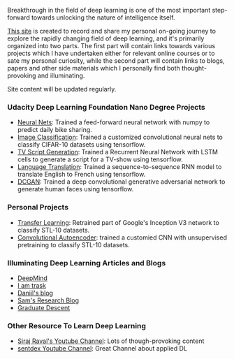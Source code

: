 

Breakthrough in the field of deep learning is one of the most important step-forward towards unlocking the nature of intelligence itself.

[This site](https://javelin1992.github.io/Deep-Learning/) is created to record and share my personal on-going journey to explore the rapidly changing field of deep learning, and it's primarily organized into two parts. The first part will contain links towards various projects which I have undertaken either for relevant online courses or to sate my personal curiosity, while the second part will contain links to blogs, papers and other side materials which I personally find both thought-provoking and illuminating.

Site content will be updated regularly.


### Udacity Deep Learning Foundation Nano Degree Projects
- [Neural Nets](https://github.com/javelin1992/Deep-Learning/blob/master/Neural_nets/Your_first_neural_network.ipynb): Trained a feed-forward neural network with numpy to predict daily bike sharing.
- [Image Classification](https://github.com/javelin1992/Deep-Learning/blob/master/Image_classification/dlnd_image_classification.ipynb): Trained a customized convolutional neural nets to classify CIFAR-10 datasets using tensorflow.
- [TV Script Generation](https://github.com/javelin1992/Deep-Learning/blob/master/LSTM/dlnd_tv_script_generation.ipynb): Trained a Recurrent Neural Network with LSTM cells to generate a script for a TV-show using tensorflow.
- [Language Translation](https://github.com/javelin1992/Deep-Learning/blob/master/Language_translation/dlnd_language_translation.ipynb): Trained a sequence-to-sequence RNN model to translate English to French using tensorflow.
- [DCGAN](https://github.com/javelin1992/Deep-Learning/blob/master/DCGAN/dlnd_face_generation.ipynb): Trained a deep convolutional generative adversarial network to generate human faces using tensorflow.

### Personal Projects
- [Transfer Learning](https://github.com/javelin1992/Machine_Learning/blob/master/STL_10/STL_inceptionV3.ipynb): Retrained part of Google's Inception V3 network to classify STL-10 datasets.
- [Convolutional Autoencoder](https://github.com/javelin1992/Machine_Learning/blob/master/STL_10/STL_convolutional_autoencoders.ipynb): trained a customied CNN with unsupervised pretraining to classify STL-10 datasets.

### Illuminating Deep Learning Articles and Blogs
- [DeepMind](https://deepmind.com/blog/)
- [I am trask](https://iamtrask.github.io/)
- [Daniil's blog](http://warmspringwinds.github.io/)
- [Sam's Research Blog](https://greydanus.github.io/)
- [Graduate Descent](http://timvieira.github.io/blog/)

### Other Resource To Learn Deep Learning
- [Siraj Raval's Youtube Channel](https://www.youtube.com/channel/UCWN3xxRkmTPmbKwht9FuE5A): Lots of though-provoking content
- [sentdex Youtube Channel](https://www.youtube.com/channel/UCfzlCWGWYyIQ0aLC5w48gBQ): Great Channel about applied DL
